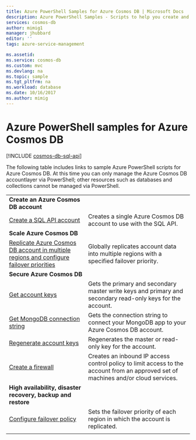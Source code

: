 ```yaml
---
title: Azure PowerShell Samples for Azure Cosmos DB | Microsoft Docs
description: Azure PowerShell Samples - Scripts to help you create and manage Azure Cosmos DB accounts. 
services: cosmos-db
author: mimig1
manager: jhubbard
editor: ''
tags: azure-service-management

ms.assetid: 
ms.service: cosmos-db
ms.custom: mvc
ms.devlang: na
ms.topic: sample
ms.tgt_pltfrm: na
ms.workload: database
ms.date: 10/16/2017
ms.author: mimig
---
```


# Azure PowerShell samples for Azure Cosmos DB

[!INCLUDE [cosmos-db-sql-api](../../includes/cosmos-db-sql-api.md)]

The following table includes links to sample Azure PowerShell scripts for Azure Cosmos DB. At this time you can only manage the Azure Cosmos DB accountlayer via PowerShell; other resources such as databases and collections cannot be managed via PowerShell.


|                                                                                                                                                                          |                                                                                                                                    |
|--------------------------------------------------------------------------------------------------------------------------------------------------------------------------|------------------------------------------------------------------------------------------------------------------------------------|
|                                                            <strong>Create an Azure Cosmos DB account</strong>                                                            |                                                                                                                                    |
|                             [Create a SQL API account](scripts/create-database-account-powershell.md?toc=%2fpowershell%2fmodule%2ftoc.json)                              |                                 Creates a single Azure Cosmos DB account to use with the SQL API.                                  |
|                                                                  <strong>Scale Azure Cosmos DB</strong>                                                                  |                                                                                                                                    |
| [Replicate Azure Cosmos DB account in multiple regions and configure failover priorities](scripts/scale-multiregion-powershell.md?toc=%2fpowershell%2fmodule%2ftoc.json) |                     Globally replicates account data into multiple regions with a specified failover priority.                     |
|                                                                 <strong>Secure Azure Cosmos DB</strong>                                                                  |                                                                                                                                    |
|                                  [Get account keys](scripts/secure-get-account-key-powershell.md?toc=%2fpowershell%2fmodule%2ftoc.json)                                  |             Gets the primary and secondary master write keys and primary and secondary read-only keys for the account.             |
|                       [Get MongoDB connection string](scripts/secure-mongo-connection-string-powershell.md?toc=%2fpowershell%2fmodule%2ftoc.json)                        |                      Gets the connection string to connect your MongoDB app to your Azure Cosmos DB account.                       |
|                               [Regenerate account keys](scripts/secure-regenerate-key-powershell.md?toc=%2fpowershell%2fmodule%2ftoc.json)                               |                                      Regenerates the master or read-only key for the account.                                      |
|                                     [Create a firewall](scripts/create-firewall-powershell.md?toc=%2fpowershell%2fmodule%2ftoc.json)                                     | Creates an inbound IP access control policy to limit access to the account from an approved set of machines and/or cloud services. |
|                                                <strong>High availability, disaster recovery, backup and restore</strong>                                                 |                                                                                                                                    |
|                               [Configure failover policy](scripts/ha-failover-policy-powershell.md?toc=%2fpowershell%2fmodule%2ftoc.json)                                |                           Sets the failover priority of each region in which the account is replicated.                            |
|                                                                                                                                                                          |                                                                                                                                    |

